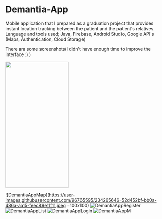 # Demantia-App
Mobile application that I prepared as a graduation project that provides instant location tracking between the patient and the patient's relatives. 
Language and tools used; Java, Firebase, Android Studio, Google API's (Maps, Authentication, Cloud Storage)

There ara some screenshots(I didn't have enough time to improve the interface :) )


<img src="https://camo.githubusercontent.com/..." data-canonical-src="https://gyazo.com/eb5c5741b6a9a16c692170a41a49c858.png" width="200" height="400" />

![DemantiaAppMap](https://user-images.githubusercontent.com/96765595/234265646-52d452bf-bb0a-486a-aa15-feec89e11f11.jpeg =100x100)
![DemantiaAppRegister](https://user-images.githubusercontent.com/96765595/234265650-6388a189-3b44-4577-9fa5-2477d2b27dab.jpeg)
![DemantiaAppList](https://user-images.githubusercontent.com/96765595/234265653-98d3efae-3bcb-4cda-a6d2-05ae1c4580ed.jpeg)
![DemantiaAppLogin](https://user-images.githubusercontent.com/96765595/234265657-03c12b83-a995-4c7f-a54a-b66b13b6d31d.jpeg)
![DemantiaAppM](https://user-images.githubusercontent.com/96765595/234265658-7e219834-935c-4c53-a278-b1a1d486c93f.jpeg)
